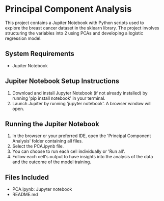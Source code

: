 # Principal Component Analysis
This project contains a Jupiter Notebook with Python scripts used to explore the breast cancer dataset in the sklearn library. The project involves structuring the variables into 2 using PCAs and developing a logistic regression model.

## System Requirements
- Jupiter Notebook

## Jupiter Notebook Setup Instructions
1. Download and install Jupyter Notebook (if not already installed) by running 'pip install notebook' in your terminal.
2. Launch Jupiter by running 'jupyter notebook'. A browser window will open.

## Running the Jupiter Notebook
1. In the browser or your preferred IDE, open the 'Principal Component Analysis' folder containing all files.
2. Select the PCA.ipynb file.
3. You can choose to run each cell individually or 'Run all'.
4. Follow each cell's output to have insights into the analysis of the data and the outcome of the model training.

## Files Included
- PCA.ipynb: Jupyter notebook
- README.md
